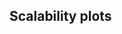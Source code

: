 ## Scalability plots
<script type="text/javascript">
  var svgopt = { renderer: "svg" }

  var spec_SS = "https://raw.githubusercontent.com/gunrock/docs/master/docs/hive_phase2/plots/SS.json";
  vegaEmbed('#vis_SS', spec_SS, opt=svgopt).then(function(result) {
    // Access the Vega view instance (https://vega.github.io/vega/docs/api/view/) as result.view
  }).catch(console.error);


  var spec_Sage = "https://raw.githubusercontent.com/gunrock/docs/master/docs/hive_phase2/plots/Sage.json";
  vegaEmbed('#vis_Sage', spec_Sage, opt=svgopt).then(function(result) {
    // Access the Vega view instance (https://vega.github.io/vega/docs/api/view/) as result.view
  }).catch(console.error);


  var spec_ac = "https://raw.githubusercontent.com/gunrock/docs/master/docs/hive_phase2/plots/ac.json";
  vegaEmbed('#vis_ac', spec_ac, opt=svgopt).then(function(result) {
    // Access the Vega view instance (https://vega.github.io/vega/docs/api/view/) as result.view
  }).catch(console.error);


  var spec_ac_JohnsHopkins_JohnsHopkins = "https://raw.githubusercontent.com/gunrock/docs/master/docs/hive_phase2/plots/ac_JohnsHopkins-JohnsHopkins.json";
  vegaEmbed('#vis_ac_JohnsHopkins_JohnsHopkins', spec_ac_JohnsHopkins_JohnsHopkins, opt=svgopt).then(function(result) {
    // Access the Vega view instance (https://vega.github.io/vega/docs/api/view/) as result.view
  }).catch(console.error);


  var spec_ac_rmat18_georgiyPattern = "https://raw.githubusercontent.com/gunrock/docs/master/docs/hive_phase2/plots/ac_rmat18-georgiyPattern.json";
  vegaEmbed('#vis_ac_rmat18_georgiyPattern', spec_ac_rmat18_georgiyPattern, opt=svgopt).then(function(result) {
    // Access the Vega view instance (https://vega.github.io/vega/docs/api/view/) as result.view
  }).catch(console.error);


  var spec_geolocation = "https://raw.githubusercontent.com/gunrock/docs/master/docs/hive_phase2/plots/geolocation.json";
  vegaEmbed('#vis_geolocation', spec_geolocation, opt=svgopt).then(function(result) {
    // Access the Vega view instance (https://vega.github.io/vega/docs/api/view/) as result.view
  }).catch(console.error);


  var spec_geolocation_geo_100_spatial_1000 = "https://raw.githubusercontent.com/gunrock/docs/master/docs/hive_phase2/plots/geolocation_geo-100_spatial-1000.json";
  vegaEmbed('#vis_geolocation_geo_100_spatial_1000', spec_geolocation_geo_100_spatial_1000, opt=svgopt).then(function(result) {
    // Access the Vega view instance (https://vega.github.io/vega/docs/api/view/) as result.view
  }).catch(console.error);


  var spec_geolocation_geo_100_spatial_10000 = "https://raw.githubusercontent.com/gunrock/docs/master/docs/hive_phase2/plots/geolocation_geo-100_spatial-10000.json";
  vegaEmbed('#vis_geolocation_geo_100_spatial_10000', spec_geolocation_geo_100_spatial_10000, opt=svgopt).then(function(result) {
    // Access the Vega view instance (https://vega.github.io/vega/docs/api/view/) as result.view
  }).catch(console.error);


  var spec_geolocation_geo_10_spatial_1000 = "https://raw.githubusercontent.com/gunrock/docs/master/docs/hive_phase2/plots/geolocation_geo-10_spatial-1000.json";
  vegaEmbed('#vis_geolocation_geo_10_spatial_1000', spec_geolocation_geo_10_spatial_1000, opt=svgopt).then(function(result) {
    // Access the Vega view instance (https://vega.github.io/vega/docs/api/view/) as result.view
  }).catch(console.error);


  var spec_geolocation_geo_10_spatial_10000 = "https://raw.githubusercontent.com/gunrock/docs/master/docs/hive_phase2/plots/geolocation_geo-10_spatial-10000.json";
  vegaEmbed('#vis_geolocation_geo_10_spatial_10000', spec_geolocation_geo_10_spatial_10000, opt=svgopt).then(function(result) {
    // Access the Vega view instance (https://vega.github.io/vega/docs/api/view/) as result.view
  }).catch(console.error);


  var spec_pr_nibble = "https://raw.githubusercontent.com/gunrock/docs/master/docs/hive_phase2/plots/pr_nibble.json";
  vegaEmbed('#vis_pr_nibble', spec_pr_nibble, opt=svgopt).then(function(result) {
    // Access the Vega view instance (https://vega.github.io/vega/docs/api/view/) as result.view
  }).catch(console.error);


  var spec_rw = "https://raw.githubusercontent.com/gunrock/docs/master/docs/hive_phase2/plots/rw.json";
  vegaEmbed('#vis_rw', spec_rw, opt=svgopt).then(function(result) {
    // Access the Vega view instance (https://vega.github.io/vega/docs/api/view/) as result.view
  }).catch(console.error);


  var spec_rw_directed_greedy = "https://raw.githubusercontent.com/gunrock/docs/master/docs/hive_phase2/plots/rw_directed-greedy.json";
  vegaEmbed('#vis_rw_directed_greedy', spec_rw_directed_greedy, opt=svgopt).then(function(result) {
    // Access the Vega view instance (https://vega.github.io/vega/docs/api/view/) as result.view
  }).catch(console.error);


  var spec_rw_directed_uniform = "https://raw.githubusercontent.com/gunrock/docs/master/docs/hive_phase2/plots/rw_directed-uniform.json";
  vegaEmbed('#vis_rw_directed_uniform', spec_rw_directed_uniform, opt=svgopt).then(function(result) {
    // Access the Vega view instance (https://vega.github.io/vega/docs/api/view/) as result.view
  }).catch(console.error);


  var spec_rw_undirected_uniform = "https://raw.githubusercontent.com/gunrock/docs/master/docs/hive_phase2/plots/rw_undirected-uniform.json";
  vegaEmbed('#vis_rw_undirected_uniform', spec_rw_undirected_uniform, opt=svgopt).then(function(result) {
    // Access the Vega view instance (https://vega.github.io/vega/docs/api/view/) as result.view
  }).catch(console.error);


  var spec_sgm = "https://raw.githubusercontent.com/gunrock/docs/master/docs/hive_phase2/plots/sgm.json";
  vegaEmbed('#vis_sgm', spec_sgm, opt=svgopt).then(function(result) {
    // Access the Vega view instance (https://vega.github.io/vega/docs/api/view/) as result.view
  }).catch(console.error);


  var spec_vn = "https://raw.githubusercontent.com/gunrock/docs/master/docs/hive_phase2/plots/vn.json";
  vegaEmbed('#vis_vn', spec_vn, opt=svgopt).then(function(result) {
    // Access the Vega view instance (https://vega.github.io/vega/docs/api/view/) as result.view
  }).catch(console.error);


  var spec_vn_num_seeds_10 = "https://raw.githubusercontent.com/gunrock/docs/master/docs/hive_phase2/plots/vn_num_seeds-10.json";
  vegaEmbed('#vis_vn_num_seeds_10', spec_vn_num_seeds_10, opt=svgopt).then(function(result) {
    // Access the Vega view instance (https://vega.github.io/vega/docs/api/view/) as result.view
  }).catch(console.error);


  var spec_vn_num_seeds_100 = "https://raw.githubusercontent.com/gunrock/docs/master/docs/hive_phase2/plots/vn_num_seeds-100.json";
  vegaEmbed('#vis_vn_num_seeds_100', spec_vn_num_seeds_100, opt=svgopt).then(function(result) {
    // Access the Vega view instance (https://vega.github.io/vega/docs/api/view/) as result.view
  }).catch(console.error);


  var spec_vn_num_seeds_1000 = "https://raw.githubusercontent.com/gunrock/docs/master/docs/hive_phase2/plots/vn_num_seeds-1000.json";
  vegaEmbed('#vis_vn_num_seeds_1000', spec_vn_num_seeds_1000, opt=svgopt).then(function(result) {
    // Access the Vega view instance (https://vega.github.io/vega/docs/api/view/) as result.view
  }).catch(console.error);

</script>


<div id="vis_SS"></div>


<div id="vis_Sage"></div>


<div id="vis_ac"></div>


<div id="vis_ac_JohnsHopkins_JohnsHopkins"></div>


<div id="vis_ac_rmat18_georgiyPattern"></div>


<div id="vis_geolocation"></div>


<div id="vis_geolocation_geo_100_spatial_1000"></div>


<div id="vis_geolocation_geo_100_spatial_10000"></div>


<div id="vis_geolocation_geo_10_spatial_1000"></div>


<div id="vis_geolocation_geo_10_spatial_10000"></div>


<div id="vis_pr_nibble"></div>


<div id="vis_rw"></div>


<div id="vis_rw_directed_greedy"></div>


<div id="vis_rw_directed_uniform"></div>


<div id="vis_rw_undirected_uniform"></div>


<div id="vis_sgm"></div>


<div id="vis_vn"></div>


<div id="vis_vn_num_seeds_10"></div>


<div id="vis_vn_num_seeds_100"></div>


<div id="vis_vn_num_seeds_1000"></div>

